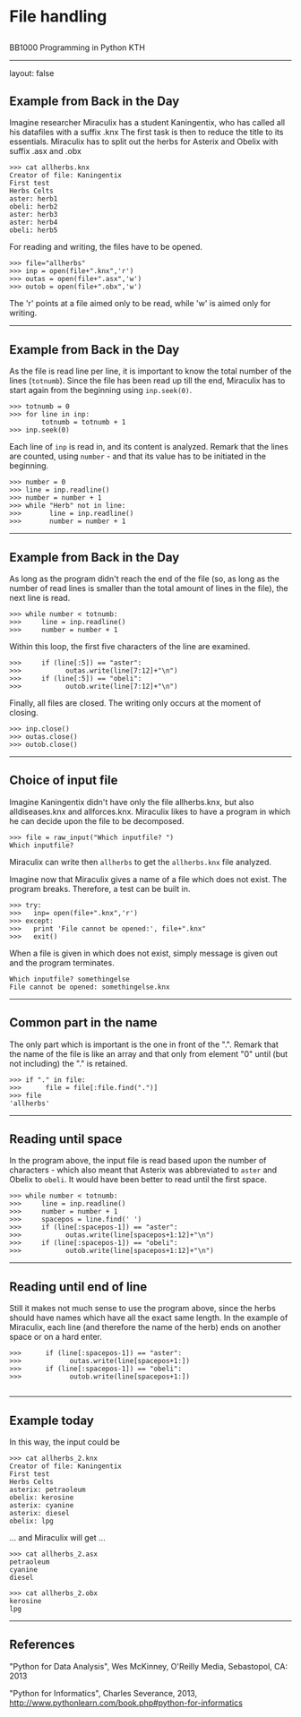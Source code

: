 <script type="text/javascript"
  src="https://cdn.mathjax.org/mathjax/latest/MathJax.js?config=TeX-AMS-MML_HTMLorMML">
</script>
# File handling

## 

BB1000 Programming in Python
KTH

---

layout: false

## Example from Back in the Day

Imagine researcher Miraculix has a student Kaningentix, who has called all his datafiles with a suffix .knx The first task is then to reduce the title to its essentials. Miraculix has to split out the herbs for Asterix and Obelix with suffix .asx and .obx

```
>>> cat allherbs.knx
Creator of file: Kaningentix
First test
Herbs Celts
aster: herb1
obeli: herb2
aster: herb3
aster: herb4
obeli: herb5

```

For reading and writing, the files have to be opened.

```
>>> file="allherbs"
>>> inp = open(file+".knx",'r')
>>> outas = open(file+".asx",'w')
>>> outob = open(file+".obx",'w')

```

The 'r' points at a file aimed only to be read, while 'w' is aimed only for writing.

---

## Example from Back in the Day

As the file is read line per line, it is important to know the total number of the lines (`totnumb`). Since the file has been read up till the end, Miraculix has to start again from the beginning using `inp.seek(0)`. 

```
>>> totnumb = 0
>>> for line in inp:
        totnumb = totnumb + 1
>>> inp.seek(0)

```

Each line of `inp` is read in, and its content is analyzed. Remark that the lines are counted, using `number` - and that its value has to be initiated in the beginning.

```
>>> number = 0
>>> line = inp.readline() 
>>> number = number + 1
>>> while "Herb" not in line:
>>>       line = inp.readline()
>>>       number = number + 1

```

---

## Example from Back in the Day

As long as the program didn't reach the end of the file (so, as long as the number of read lines is smaller than the total amount of lines in the file), the next line is read.

```
>>> while number < totnumb:
>>>     line = inp.readline()
>>>     number = number + 1

```

Within this loop, the first five characters of the line are examined.

```
>>>     if (line[:5]) == "aster":
>>>           outas.write(line[7:12]+"\n")
>>>     if (line[:5]) == "obeli":
>>>           outob.write(line[7:12]+"\n")

```

Finally, all files are closed. The writing only occurs at the moment of closing.

```
>>> inp.close()
>>> outas.close()
>>> outob.close()

```

---

## Choice of input file

Imagine Kaningentix didn't have only the file allherbs.knx, but also alldiseases.knx and allforces.knx. Miraculix likes to have a program in which he can decide upon the file to be decomposed.

```
>>> file = raw_input("Which inputfile? ")
Which inputfile?

```

Miraculix can write then `allherbs` to get the `allherbs.knx` file analyzed.

Imagine now that Miraculix gives a name of a file which does not exist. The program breaks. Therefore, a test can be built in.

<!--
file=raw_input("Which inputfile? ")
inp= open(file+".knx",'r')

Errormessage:
Which inputfile? somethingelse
Traceback (most recent call last):
  File "program_space_endline_input", line 8, in <module>
    inp= open(file+".knx",'r')
IOError: [Errno 2] No such file or directory: 'somethingelse.knx'
-->

```
>>> try:
>>>   inp= open(file+".knx",'r')
>>> except:
>>>   print 'File cannot be opened:', file+".knx"
>>>   exit()

```

When a file is given in which does not exist, simply message is given out and the program terminates.

```
Which inputfile? somethingelse
File cannot be opened: somethingelse.knx

```

---

## Common part in the name

The only part which is important is the one in front of the ".". Remark that the name of the file is like an array and that only from element "0" until (but not including) the "." is retained.   

```
>>> if "." in file:
>>>      file = file[:file.find(".")]
>>> file
'allherbs'

```

---

## Reading until space

In the program above, the input file is read based upon the number of characters - which also meant that Asterix was abbreviated to `aster` and Obelix to `obeli`. It would have been better to read until the first space. 

```
>>> while number < totnumb:
>>>     line = inp.readline()
>>>     number = number + 1
>>>     spacepos = line.find(' ')
>>>     if (line[:spacepos-1]) == "aster":
>>>           outas.write(line[spacepos+1:12]+"\n")
>>>     if (line[:spacepos-1]) == "obeli":
>>>           outob.write(line[spacepos+1:12]+"\n")

```

---

## Reading until end of line

Still it makes not much sense to use the program above, since the herbs should have names which have all the exact same length. In the example of Miraculix, each line (and therefore the name of the herb) ends on another space or on a hard enter.

<!--
     if (line[:spacepos-1]) == "aster":
            outas.write(line[spacepos+1:]+"\n")
     if (line[:spacepos-1]) == "obeli":
            outob.write(line[spacepos+1:]+"\n")
-->

```
>>>      if (line[:spacepos-1]) == "aster":
>>>            outas.write(line[spacepos+1:])
>>>      if (line[:spacepos-1]) == "obeli":
>>>            outob.write(line[spacepos+1:])
	       
```

---

## Example today

In this way, the input could be

```
>>> cat allherbs_2.knx
Creator of file: Kaningentix
First test
Herbs Celts
asterix: petraoleum
obelix: kerosine
asterix: cyanine
asterix: diesel
obelix: lpg

```

... and Miraculix will get ...

```
>>> cat allherbs_2.asx
petraoleum
cyanine
diesel

```

```
>>> cat allherbs_2.obx
kerosine
lpg

```

---

## References

"Python for Data Analysis", Wes McKinney, O'Reilly Media, Sebastopol, CA: 2013

"Python for Informatics", Charles Severance, 2013, http://www.pythonlearn.com/book.php#python-for-informatics